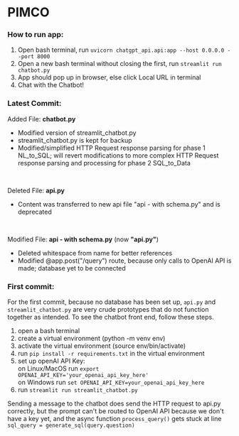 # PIMCO

### How to run app:
1. Open bash terminal, run 
```uvicorn chatgpt_api.api:app --host 0.0.0.0 --port 8000```
2. Open a new bash terminal without closing the first, run 
```streamlit run chatbot.py```
3. App should pop up in browser, else click Local URL in terminal
4. Chat with the Chatbot!

### Latest Commit:
Added File: **chatbot.py**
- Modified version of streamlit_chatbot.py
- streamlit_chatbot.py is kept for backup
- Modified/simplified HTTP Request response parsing for phase 1 NL_to_SQL; will revert modifications to more complex HTTP Request response parsing and processing for phase 2 SQL_to_Data
<br>

Deleted File: **api.py**
- Content was transferred to new api file "api - with schema.py" and is deprecated
<br>

Modified File: **api - with schema.py** (now **"api.py"**)
- Deleted whitespace from name for better references 
- Modified @app.post("/query") route, because only calls to OpenAI API is made; database yet to be connected   




### First commit:
For the first commit, because no database has been set up, `api.py` and `streamlit_chatbot.py` are very crude prototypes that do not function together as intended. To see the chatbot front end, follow these steps.
1. open a bash terminal
2. create a virtual environment (python -m venv env)
3. activate the virtual environment (source env/bin/activate)
4. run `pip install -r requirements.txt` in the virtual environment
5. set up openAI API Key:  
    on Linux/MacOS run `export OPENAI_API_KEY='your_openai_api_key_here'`  
    on Windows run `set OPENAI_API_KEY=your_openai_api_key_here`  
6. run `streamlit run streamlit_chatbot.py`

Sending a message to the chatbot does send the HTTP request to api.py correctly, but the prompt can't be routed to OpenAI API because we don't have a key yet, and the async function `process_query()` gets stuck at line `sql_query = generate_sql(query.question)`


